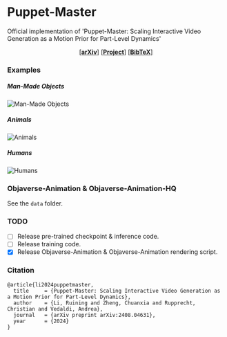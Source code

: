 # Puppet-Master
Official implementation of 'Puppet-Master: Scaling Interactive Video Generation as a Motion Prior for Part-Level Dynamics'

<p align="center">
  [<a href="https://arxiv.org/pdf/2408.04631"><strong>arXiv</strong></a>]
  <!-- [<a href="https://huggingface.co/spaces/rayli/DragAPart"><strong>Demo</strong></a>] -->
  [<a href="https://vgg-puppetmaster.github.io/"><strong>Project</strong></a>]
  [<a href="#citation"><strong>BibTeX</strong></a>]
</p>

### Examples

##### Man-Made Objects
![Man-Made Objects](https://vgg-puppetmaster.github.io/resources/manmade.gif)

##### Animals
![Animals](https://vgg-puppetmaster.github.io/resources/animal.gif)

##### Humans
![Humans](https://vgg-puppetmaster.github.io/resources/human.gif)

### Objaverse-Animation & Objaverse-Animation-HQ
See the `data` folder.

### TODO
- [ ] Release pre-trained checkpoint & inference code.
- [ ] Release training code.
- [x] Release Objaverse-Animation & Objaverse-Animation rendering script.

### Citation

```
@article{li2024puppetmaster,
  title     = {Puppet-Master: Scaling Interactive Video Generation as a Motion Prior for Part-Level Dynamics},
  author    = {Li, Ruining and Zheng, Chuanxia and Rupprecht, Christian and Vedaldi, Andrea},
  journal   = {arXiv preprint arXiv:2408.04631},
  year      = {2024}
}
```
